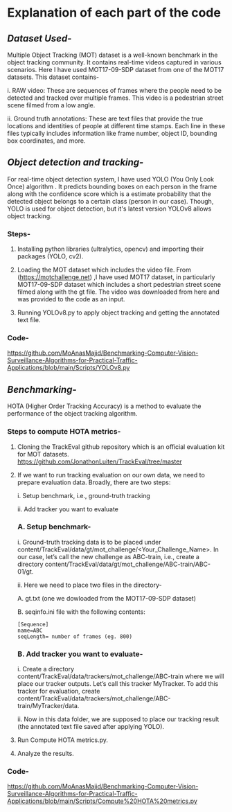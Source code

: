 # **Explanation of each part of the code**

## *Dataset Used-*

Multiple Object Tracking (MOT) dataset is a well-known benchmark in the object tracking community. It contains real-time videos captured in various scenarios. Here I have used MOT17-09-SDP dataset from one of the MOT17 datasets. This dataset contains-

i. RAW video: These are sequences of frames where the people need to be detected and tracked over multiple frames. This video is a pedestrian street scene filmed from a low angle.

ii. Ground truth annotations: These are text files that provide the true locations and identities of people at different time stamps. Each line in these  files typically includes information like frame number, object ID, bounding box coordinates, and more. 


## *Object detection and tracking-*

For real-time object detection system, I have used YOLO (You Only Look Once) algorithm . It predicts bounding boxes on each person in the frame along with the confidence score which is a estimate probability that the detected object belongs to a certain class (person in our case). Though, YOLO is used for object detection, but it's latest version YOLOv8 allows object tracking.

### **Steps-** 

1. Installing python libraries (ultralytics, opencv) and importing their packages (YOLO, cv2).

2. Loading the MOT dataset which includes the video file. From (https://motchallenge.net) ,I have used MOT17 dataset, in particularly MOT17-09-SDP dataset which includes a short 
   pedestrian street scene filmed along with the gt file. The video was downloaded from here and was provided to the code as an input.  

3. Running YOLOv8.py to apply object tracking and getting the annotated text file.

### **Code-**

https://github.com/MoAnasMajid/Benchmarking-Computer-Vision-Surveillance-Algorithms-for-Practical-Traffic-Applications/blob/main/Scripts/YOLOv8.py


## *Benchmarking-*

HOTA (Higher Order Tracking Accuracy) is a method to evaluate the performance of the object tracking algorithm.

### **Steps to compute HOTA metrics-**

1. Cloning the TrackEval github repository which is an official evaluation kit for MOT datasets.
   https://github.com/JonathonLuiten/TrackEval/tree/master

2. If we want to run tracking evaluation on our own data, we need to prepare evaluation data. Broadly, there are two steps:

   i. Setup benchmark, i.e., ground-truth tracking

   ii. Add tracker you want to evaluate

    ### **A. Setup benchmark-**
    
      i. Ground-truth tracking data is to be placed under content/TrackEval/data/gt/mot_challenge/<Your_Challenge_Name>. In our case, let’s call the new challenge as ABC-train, i.e., 
         create a directory content/TrackEval/data/gt/mot_challenge/ABC-train/ABC-01/gt.
         
      ii. Here we need to place two files in the directory-

   A. gt.txt (one we dowloaded from the MOT17-09-SDP dataset)

   B. seqinfo.ini file with the following contents:
   
       [Sequence]
       name=ABC
       seqLength= number of frames (eg. 800)
    
    ### **B. Add tracker you want to evaluate-**
    
      i. Create a directory content/TrackEval/data/trackers/mot_challenge/ABC-train where we will place our tracker outputs. Let’s call this tracker MyTracker. To add this tracker for 
         evaluation, create content/TrackEval/data/trackers/mot_challenge/ABC-train/MyTracker/data.
    
      ii. Now in this data folder, we are supposed to place our tracking result (the annotated text file saved after applying YOLO).


4. Run Compute HOTA metrics.py.

5. Analyze the results.

### **Code-**

https://github.com/MoAnasMajid/Benchmarking-Computer-Vision-Surveillance-Algorithms-for-Practical-Traffic-Applications/blob/main/Scripts/Compute%20HOTA%20metrics.py
